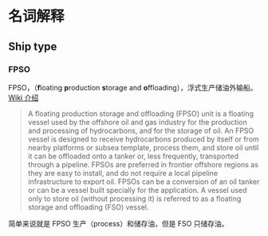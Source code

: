 # 名词解释

## Ship type

### FPSO

FPSO，（**f**loating **p**roduction **s**torage and **o**ffloading），浮式生产储油外输船。[Wiki 介绍](https://en.wikipedia.org/wiki/Floating_production_storage_and_offloading)

> A floating production storage and offloading (FPSO) unit is a floating vessel used by the offshore oil and gas industry for the production and processing of hydrocarbons, and for the storage of oil. An FPSO vessel is designed to receive hydrocarbons produced by itself or from nearby platforms or subsea template, process them, and store oil until it can be offloaded onto a tanker or, less frequently, transported through a pipeline. FPSOs are preferred in frontier offshore regions as they are easy to install, and do not require a local pipeline infrastructure to export oil. FPSOs can be a conversion of an oil tanker or can be a vessel built specially for the application. A vessel used only to store oil (without processing it) is referred to as a floating storage and offloading (FSO) vessel. 

简单来说就是 FPSO 生产（process）和储存油，但是 FSO 只储存油。

